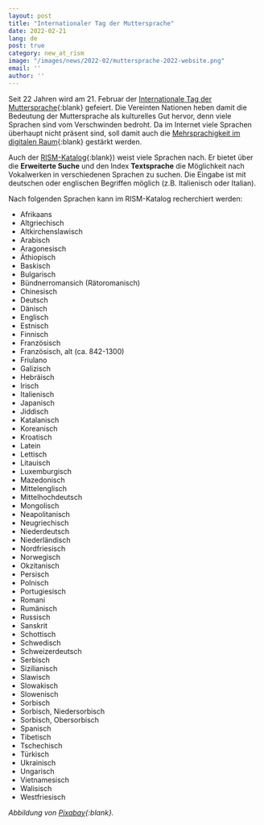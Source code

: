 ```yaml
---
layout: post
title: "Internationaler Tag der Muttersprache"
date: 2022-02-21
lang: de
post: true
category: new_at_rism
image: "/images/news/2022-02/muttersprache-2022-website.png"
email: ''
author: ''
---
```


Seit 22 Jahren wird am 21. Februar der [Internationale Tag der Muttersprache](https://events.unesco.org/event?id=2813562716&lang=1033){:blank} gefeiert. Die Vereinten Nationen heben damit die Bedeutung der Muttersprache als kulturelles Gut hervor, denn viele Sprachen sind vom Verschwinden bedroht. Da im Internet viele Sprachen überhaupt nicht präsent sind, soll damit auch die [Mehrsprachigkeit im digitalen Raum](https://en.unesco.org/themes/linguistic-diversity-and-multilingualism-internet/recommendation){:blank} gestärkt werden.  

Auch der [RISM-Katalog](https://opac.rism.info/metaopac/start.do?View=rism&SearchType=2&Language=de){:blank}) weist viele Sprachen nach. Er bietet über die **Erweiterte Suche** und den Index **Textsprache** die Möglichkeit nach Vokalwerken in verschiedenen Sprachen zu suchen. Die Eingabe ist mit deutschen oder englischen Begriffen möglich (z.B. Italienisch oder Italian).

Nach folgenden Sprachen kann im RISM-Katalog recherchiert werden:  
- Afrikaans 
- Altgriechisch
- Altkirchenslawisch 
- Arabisch
- Aragonesisch
- Äthiopisch
- Baskisch
- Bulgarisch
- Bündnerromansich (Rätoromanisch)
- Chinesisch
- Deutsch
- Dänisch
- Englisch
- Estnisch
- Finnisch
- Französisch
- Französisch, alt (ca. 842-1300)
- Friulano
- Galizisch
- Hebräisch
- Irisch
- Italienisch
- Japanisch
- Jiddisch
- Katalanisch
- Koreanisch
- Kroatisch
- Latein
- Lettisch
- Litauisch
- Luxemburgisch
- Mazedonisch
- Mittelenglisch
- Mittelhochdeutsch
- Mongolisch
- Neapolitanisch
- Neugriechisch
- Niederdeutsch
- Niederländisch
- Nordfriesisch
- Norwegisch
- Okzitanisch
- Persisch
- Polnisch
- Portugiesisch
- Romani
- Rumänisch
- Russisch
- Sanskrit
- Schottisch
- Schwedisch
- Schweizerdeutsch
- Serbisch
- Sizilianisch
- Slawisch
- Slowakisch
- Slowenisch
- Sorbisch
- Sorbisch, Niedersorbisch
- Sorbisch, Obersorbisch
- Spanisch
- Tibetisch
- Tschechisch
- Türkisch
- Ukrainisch
- Ungarisch
- Vietnamesisch
- Walisisch
- Westfriesisch


_Abbildung von [Pixabay](https://pixabay.com/de/vectors/sprechblasen-gedankenblasen-comic-1187260/){:blank}._
